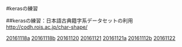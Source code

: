 #kerasの練習

##kerasの練習：日本語古典籍字系データセットの利用
http://codh.rois.ac.jp/char-shape/

[20161118a](20161118a.ipynb)
[20161118b](20161118b.ipynb)
[20161120](20161120.ipynb)
[20161121](20161121.ipynb)
[20161121a](20161121a.ipynb)
[20161112b](20161121b.ipynb)
[20161122](20161122.ipynb)

